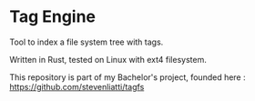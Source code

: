 # Tag Engine

Tool to index a file system tree with tags.

Written in Rust, tested on Linux with ext4 filesystem.

This repository is part of my Bachelor's project, founded here : https://github.com/stevenliatti/tagfs

